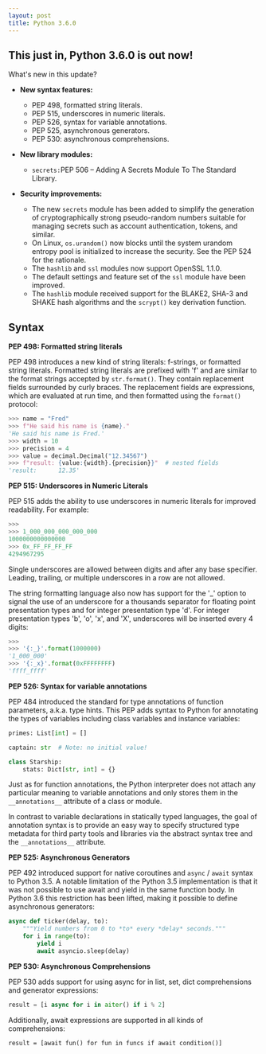 ```yaml
---
layout: post
title: Python 3.6.0
---
```


## This just in, Python 3.6.0 is out now!

What's new in this update?

- **New syntax features:**

	- PEP 498, formatted string literals.
	- PEP 515, underscores in numeric literals.
	- PEP 526, syntax for variable annotations.
	- PEP 525, asynchronous generators.
	- PEP 530: asynchronous comprehensions.

- **New library modules:**

	- `secrets:`PEP 506 – Adding A Secrets Module To The Standard Library.

- **Security improvements:**

	- The new `secrets` module has been added to simplify the generation of cryptographically strong pseudo-random numbers suitable for managing secrets such as account authentication, tokens, and similar.
	- On Linux, `os.urandom()` now blocks until the system urandom entropy pool is initialized to increase the security. See the PEP 524 for the rationale.
	- The `hashlib` and `ssl` modules now support OpenSSL 1.1.0.
	- The default settings and feature set of the `ssl` module have been improved.
	- The `hashlib` module received support for the BLAKE2, SHA-3 and SHAKE hash algorithms and the `scrypt()` key derivation function.

## Syntax

**PEP 498: Formatted string literals**

PEP 498 introduces a new kind of string literals: f-strings, or formatted string literals.
Formatted string literals are prefixed with 'f' and are similar to the format strings accepted by `str.format()`. They contain replacement fields surrounded by curly braces. The replacement fields are expressions, which are evaluated at run time, and then formatted using the `format()` protocol:

```Python
>>> name = "Fred"
>>> f"He said his name is {name}."
'He said his name is Fred.'
>>> width = 10
>>> precision = 4
>>> value = decimal.Decimal("12.34567")
>>> f"result: {value:{width}.{precision}}"  # nested fields
'result:      12.35'
```


**PEP 515: Underscores in Numeric Literals**

PEP 515 adds the ability to use underscores in numeric literals for improved readability. For example:

```Python
>>>
>>> 1_000_000_000_000_000
1000000000000000
>>> 0x_FF_FF_FF_FF
4294967295
```

Single underscores are allowed between digits and after any base specifier. Leading, trailing, or multiple underscores in a row are not allowed.

The string formatting language also now has support for the '_' option to signal the use of an underscore for a thousands separator for floating point presentation types and for integer presentation type 'd'. For integer presentation types 'b', 'o', 'x', and 'X', underscores will be inserted every 4 digits:

```Python
>>>
>>> '{:_}'.format(1000000)
'1_000_000'
>>> '{:_x}'.format(0xFFFFFFFF)
'ffff_ffff'
```


**PEP 526: Syntax for variable annotations**

PEP 484 introduced the standard for type annotations of function parameters, a.k.a. type hints. This PEP adds syntax to Python for annotating the types of variables including class variables and instance variables:

```Python
primes: List[int] = []

captain: str  # Note: no initial value!

class Starship:
    stats: Dict[str, int] = {}
```

Just as for function annotations, the Python interpreter does not attach any particular meaning to variable annotations and only stores them in the `__annotations__` attribute of a class or module.

In contrast to variable declarations in statically typed languages, the goal of annotation syntax is to provide an easy way to specify structured type metadata for third party tools and libraries via the abstract syntax tree and the `__annotations__` attribute.


**PEP 525: Asynchronous Generators**

PEP 492 introduced support for native coroutines and `async` / `await` syntax to Python 3.5. A notable limitation of the Python 3.5 implementation is that it was not possible to use await and yield in the same function body. In Python 3.6 this restriction has been lifted, making it possible to define asynchronous generators:

```Python
async def ticker(delay, to):
    """Yield numbers from 0 to *to* every *delay* seconds."""
    for i in range(to):
        yield i
        await asyncio.sleep(delay)
```


**PEP 530: Asynchronous Comprehensions**

PEP 530 adds support for using async for in list, set, dict comprehensions and generator expressions:

```Python
result = [i async for i in aiter() if i % 2]
```

Additionally, await expressions are supported in all kinds of comprehensions:

`result = [await fun() for fun in funcs if await condition()]`
